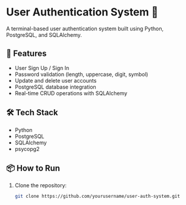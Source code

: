 # User Authentication System 🔐

A terminal-based user authentication system built using Python, PostgreSQL, and SQLAlchemy.

## 🚀 Features
- User Sign Up / Sign In
- Password validation (length, uppercase, digit, symbol)
- Update and delete user accounts
- PostgreSQL database integration
- Real-time CRUD operations with SQLAlchemy

## 🛠️ Tech Stack
- Python
- PostgreSQL
- SQLAlchemy
- psycopg2

## 📦 How to Run
1. Clone the repository:
   ```bash
   git clone https://github.com/yourusername/user-auth-system.git
